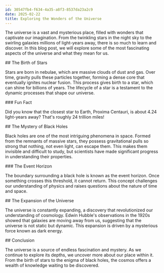 ```yaml
---
id: 30547fb4-f634-4a35-a8f3-8537da23a2c9
date: 2025-02-22
title: Exploring the Wonders of the Universe
---
```

The universe is a vast and mysterious place, filled with wonders that captivate our imagination. From the twinkling stars in the night sky to the swirling galaxies millions of light-years away, there is so much to learn and discover. In this blog post, we will explore some of the most fascinating aspects of the universe and what they mean for us.

\## The Birth of Stars

Stars are born in nebulae, which are massive clouds of dust and gas. Over time, gravity pulls these particles together, forming a dense core that eventually ignites nuclear fusion. This process gives birth to a star, which can shine for billions of years. The lifecycle of a star is a testament to the dynamic processes that shape our universe.

\### Fun Fact

Did you know that the closest star to Earth, Proxima Centauri, is about 4.24 light-years away? That's roughly 24 trillion miles!

\## The Mystery of Black Holes

Black holes are one of the most intriguing phenomena in space. Formed from the remnants of massive stars, they possess gravitational pulls so strong that nothing, not even light, can escape them. This makes them invisible and difficult to study, but scientists have made significant progress in understanding their properties.

\### The Event Horizon

The boundary surrounding a black hole is known as the event horizon. Once something crosses this threshold, it cannot return. This concept challenges our understanding of physics and raises questions about the nature of time and space.

\## The Expansion of the Universe

The universe is constantly expanding, a discovery that revolutionized our understanding of cosmology. Edwin Hubble's observations in the 1920s showed that galaxies are moving away from us, suggesting that the universe is not static but dynamic. This expansion is driven by a mysterious force known as dark energy.

\## Conclusion

The universe is a source of endless fascination and mystery. As we continue to explore its depths, we uncover more about our place within it. From the birth of stars to the enigma of black holes, the cosmos offers a wealth of knowledge waiting to be discovered.